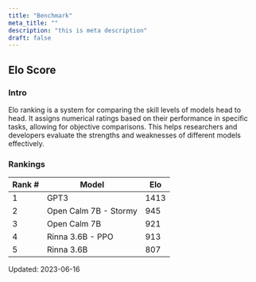 ```yaml
---
title: "Benchmark"
meta_title: ""
description: "this is meta description"
draft: false
---
```


## Elo Score

### Intro

Elo ranking is a system for comparing the skill levels of models head to head. It assigns numerical ratings based on their performance in specific tasks, allowing for objective comparisons. This helps researchers and developers evaluate the strengths and weaknesses of different models effectively.

### Rankings

| Rank # | Model | Elo |
| --- | --- | --- |
| 1 | GPT3 | 1413 |
| 2 | Open Calm 7B - Stormy | 945 |
| 3 | Open Calm 7B | 921 |
| 4 | Rinna 3.6B - PPO | 913 |
| 5 | Rinna 3.6B | 807 |

Updated: 2023-06-16